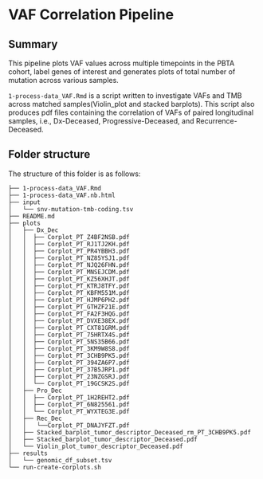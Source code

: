 # VAF Correlation Pipeline

## Summary 
This pipeline plots VAF values across multiple timepoints in the PBTA cohort, label genes of interest and generates plots of total number of mutation across various samples.


`1-process-data_VAF.Rmd` is a script written to investigate VAFs and TMB across matched samples(Violin_plot and stacked barplots). This script also produces pdf files containing the correlation of VAFs of paired longitudinal samples, i.e., Dx-Deceased, Progressive-Deceased, and Recurrence-Deceased.   


## Folder structure 

The structure of this folder is as follows:

```
├── 1-process-data_VAF.Rmd
├── 1-process-data_VAF.nb.html
├── input
│   └── snv-mutation-tmb-coding.tsv
├── README.md
├── plots
│   ├── Dx_Dec
│   │  ├── Corplot_PT_Z4BF2NSB.pdf
│   │  ├── Corplot_PT_RJ1TJ2KH.pdf
│   │  ├── Corplot_PT_PR4YBBH3.pdf
│   │  ├── Corplot_PT_NZ85YSJ1.pdf
│   │  ├── Corplot_PT_NJQ26FHN.pdf
│   │  ├── Corplot_PT_MNSEJCDM.pdf
│   │  ├── Corplot_PT_KZ56XHJT.pdf
│   │  ├── Corplot_PT_KTRJ8TFY.pdf
│   │  ├── Corplot_PT_KBFM551M.pdf
│   │  ├── Corplot_PT_HJMP6PH2.pdf
│   │  ├── Corplot_PT_GTHZF21E.pdf
│   │  ├── Corplot_PT_FA2F3HQG.pdf
│   │  ├── Corplot_PT_DVXE38EX.pdf
│   │  ├── Corplot_PT_CXT81GRM.pdf
│   │  ├── Corplot_PT_75HRTX4S.pdf
│   │  ├── Corplot_PT_5NS35B66.pdf
│   │  ├── Corplot_PT_3KM9W8S8.pdf
│   │  ├── Corplot_PT_3CHB9PK5.pdf
│   │  ├── Corplot_PT_394ZA6P7.pdf
│   │  ├── Corplot_PT_37B5JRP1.pdf
│   │  ├── Corplot_PT_23NZGSRJ.pdf
│   │  └── Corplot_PT_19GCSK2S.pdf
│   ├── Pro_Dec
│   │  ├── Corplot_PT_1H2REHT2.pdf
│   │  ├── Corplot_PT_6N825561.pdf
│   │  └── Corplot_PT_WYXTEG3E.pdf
│   ├── Rec_Dec
│   │   └──Corplot_PT_DNAJYFZT.pdf
│   ├── Stacked_barplot_tumor_descriptor_Deceased_rm_PT_3CHB9PK5.pdf
│   ├── Stacked_barplot_tumor_descriptor_Deceased.pdf
│   └── Violin_plot_tumor_descriptor_Deceased.pdf
├── results
│   └── genomic_df_subset.tsv
└── run-create-corplots.sh
```
